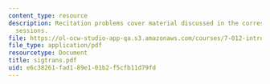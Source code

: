```yaml
---
content_type: resource
description: Recitation problems cover material discussed in the corresponding lecture
  sessions.
file: https://ol-ocw-studio-app-qa.s3.amazonaws.com/courses/7-012-introduction-to-biology-fall-2004/e6c38261fad189e101b2f5cfb11d79fd_sigtrans.pdf
file_type: application/pdf
resourcetype: Document
title: sigtrans.pdf
uid: e6c38261-fad1-89e1-01b2-f5cfb11d79fd
---
```

